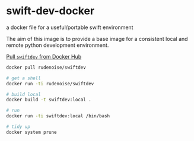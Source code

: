 # swift-dev-docker
a docker file for a useful/portable swift environment


The aim of this image is to provide a base image for a consistent
local and remote python development environment.

[Pull `swiftdev` from Docker Hub](https://hub.docker.com/r/rudenoise/swiftdev/)

```bash
docker pull rudenoise/swiftdev
```

```bash
# get a shell
docker run -ti rudenoise/swiftdev

# build local
docker build -t swiftdev:local .

# run
docker run -ti swiftdev:local /bin/bash

# tidy up
docker system prune
```
